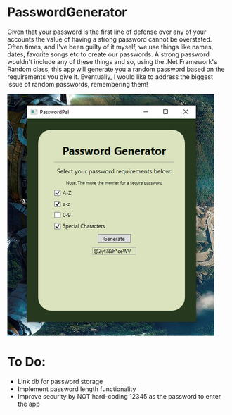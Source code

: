 # PasswordGenerator
Given that your password is the first line of defense over any of your accounts the value of having a strong password cannot be overstated. Often times, and I've been guilty of it myself, we use things like names, dates, favorite songs etc to create our passwords. A strong password wouldn't include any of these things and so, using the .Net Framework's Random class, this app will generate you a random password based on the requirements you give it. Eventually, I would like to address the biggest issue of random passwords, remembering them!

![alt text](https://github.com/RichardTabaka/PasswordGenerator/blob/main/Assets/GeneratePW.PNG)

# To Do:
* Link db for password storage
* Implement password length functionality
* Improve security by NOT hard-coding 12345 as the password to enter the app

